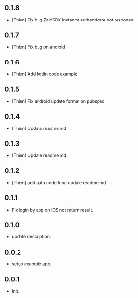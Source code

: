 ## 0.1.8

* [Thien] Fix bug ZaloSDK.Instance.authenticate not respones

## 0.1.7

* [Thien] Fix bug on android

## 0.1.6

* [Thien] Add kotlin code example

## 0.1.5

* [Thien] Fix android update format on pubspec

## 0.1.4

* [Thien] Update readme.md

## 0.1.3

* [Thien] Update readme.md

## 0.1.2

* [Thien] add auth code func update readme.md

## 0.1.1

* Fix login by app on IOS not return result.

## 0.1.0

* update description.

## 0.0.2

* setup example app.

## 0.0.1

* init.
